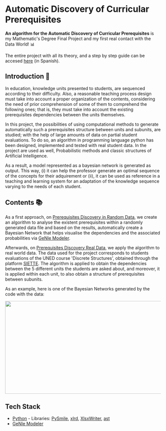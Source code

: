 # Automatic Discovery of Curricular Prerequisites

**An algorithm for the Automatic Discovery of Curricular Prerequisites** is my Mathematic's Degree Final Project and my first real contact with the Data World! :bar_chart:

The entire project with all its theory, and a step by step guide can be accesed [here](FinalDegreeProject.pdf) (in Spanish).

## Introduction :loudspeaker:

In education, knowledge units presented to students, are sequenced according to their
difficulty. Also, a reasonable teaching process design must take into account a proper
organization of the contents, considering the need of prior comprehension of some of
them to comprehend the following ones; that is, they must take into account the existing
prerequisites dependencies between the units themselves.

In this project, the possibilities of using computational methods to generate
automatically such a prerequisites structure between units and subunits, are studied;
with the help of large amounts of data on partial student evaluations. To do so, an algorithm
in programming language python has been designed, implemented and tested
with real student data. In the project are used as well, Probabilistic methods and classic
structures of Artificial Intelligence.

As a result, a model represented as a bayesian network is generated as output. This
way, (i) it can help the professor generate an optimal sequence of the concepts for their
adquirement or (ii), it can be used as reference in a teaching and learning system for an
adaptation of the knowledge sequence varying to the needs of each student.

## Contents :books:

As a first approach, on [Prerequisites Discovery in Random Data](https://github.com/sararuizruiz/Automatic-Prerequisite-Discovery/tree/812ae652d23eaf1b8b041b6fb23fa4fe70a0b6a2/Prerequisites%20Discovery%20in%20Random%20Data), we create an algorithm to analyse the existent prerequisites within a randomly generated data file and based on the results, automatically create a Bayesian Network that helps visualise the dependencies and the associated probabilities via [GeNIe Modeler](https://www.bayesfusion.com/genie/).

Afterwards, on [Prerequisites Discovery Real Data](https://github.com/sararuizruiz/Automatic-Prerequisite-Discovery/tree/812ae652d23eaf1b8b041b6fb23fa4fe70a0b6a2/Prerequisites%20Discovery%20Real%20Data), we apply the algorithm to real world data. The data used for the project corresponds to students evaluations of the 
UNED course 'Discrete Structures', obtained through the platform [SIETTE](https://www.siette.org). The algorithm is applied to obtain the dependencies between the 5 different units the students are asked about, and moreover, it is applied within each unit, to also obtain a structure of prerequisites between subunits.

As an example, here is one of the Bayesian Networks generated by the code with the data:

<img src="https://github.com/sararuizruiz/Automatic-Prerequisite-Discovery/assets/75987848/bdc27ea0-5ca1-4d6d-9ca1-3d52d5170bee" width="600" height="300">

## Tech Stack

* [Python](https://www.python.org) - Libraries: [PySmile](https://www.bayesfusion.com/2018/04/03/pysmile-released/), [xlrd](https://xlrd.readthedocs.io/en/latest/), [XlsxWriter](https://pypi.org/project/XlsxWriter/), [ast](https://docs.python.org/3/library/ast.html)
* [GeNIe Modeler](https://www.bayesfusion.com/genie/)







